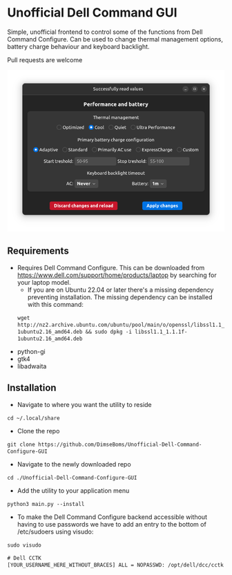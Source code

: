 # Unofficial Dell Command GUI
Simple, unofficial frontend to control some of the functions from Dell Command Configure. Can be used to change thermal management options, battery charge behaviour and keyboard backlight.

Pull requests are welcome

[<img src="https://raw.githubusercontent.com/DimseBoms/Unofficial-Dell-Command-Configure-GUI/main/Screenshot.png">](https://raw.githubusercontent.com/DimseBoms/Unofficial-Dell-Command-Configure-GUI/main/Screenshot.png)

## Requirements
* Requires Dell Command Configure. This can be downloaded from <https://www.dell.com/support/home/products/laptop> by searching for your laptop model.
  * If you are on Ubuntu 22.04 or later there's a missing dependency preventing installation. The missing dependency can be installed with this command:
  ```
  wget http://nz2.archive.ubuntu.com/ubuntu/pool/main/o/openssl/libssl1.1_1.1.1f-1ubuntu2.16_amd64.deb && sudo dpkg -i libssl1.1_1.1.1f-1ubuntu2.16_amd64.deb
  ```
 * python-gi
 * gtk4
 * libadwaita

## Installation
* Navigate to where you want the utility to reside
```
cd ~/.local/share
```
* Clone the repo
```
git clone https://github.com/DimseBoms/Unofficial-Dell-Command-Configure-GUI
```
* Navigate to the newly downloaded repo
```
cd ./Unofficial-Dell-Command-Configure-GUI
```
* Add the utility to your application menu
```
python3 main.py --install
```
* To make the Dell Command Configure backend accessible without having to use passwords we have to add an entry to the bottom of /etc/sudoers using visudo:
```
sudo visudo
```
```
# Dell CCTK
[YOUR_USERNAME_HERE_WITHOUT_BRACES] ALL = NOPASSWD: /opt/dell/dcc/cctk
```
